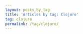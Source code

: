 ```yaml
---
layout: posts_by_tag
title: 'Articles by tag: Clojure'
tag: clojure
permalink: /tag/clojure/
---
```

